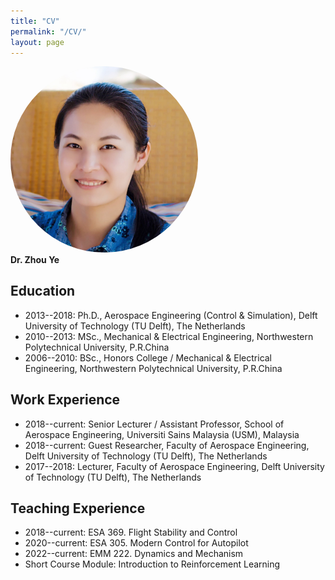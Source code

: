 ```yaml
---
title: "CV"
permalink: "/CV/"
layout: page
---
```

<div class="thumbnail">
	<img alt="ZY Photo" src="/assets/images/zy3.jpg" class="img-responsive" style="max-width: 300px; border-radius: 50%;">
	<div class="caption" style="text-align: left;">
			<strong>Dr. Zhou Ye</strong> <br>
	</div>
</div>

<!--[PDF](/publication/CV_YeZhou.pdf)-->
## Education
- 2013--2018: Ph.D., Aerospace Engineering (Control & Simulation), Delft University of Technology (TU Delft), The Netherlands
- 2010--2013: MSc., Mechanical & Electrical Engineering, Northwestern Polytechnical University, P.R.China
- 2006--2010: BSc., Honors College / Mechanical & Electrical Engineering, Northwestern Polytechnical University, P.R.China

## Work Experience
- 2018--current: Senior Lecturer / Assistant Professor, School of Aerospace Engineering, Universiti Sains Malaysia (USM), Malaysia
- 2018--current: Guest Researcher, Faculty of Aerospace Engineering, Delft University of Technology (TU Delft), The Netherlands
- 2017--2018: Lecturer, Faculty of Aerospace Engineering, Delft University of Technology (TU Delft), The Netherlands

## Teaching Experience
- 2018--current: ESA 369. Flight Stability and Control 
- 2020--current: ESA 305. Modern Control for Autopilot
- 2022--current: EMM 222. Dynamics and Mechanism
- Short Course Module: Introduction to Reinforcement Learning

<!--## Students Supervision-->

